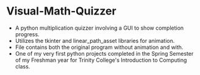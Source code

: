 # Visual-Math-Quizzer
- A python multiplication quizzer involving a GUI to show completion progress.
- Utilizes the tkinter and linear_path_asset libraries for animation.
- File contains both the original program without animation and with.
- One of my very first python projects completed in the Spring Semester of my Freshman year for Trinity College's Introduction to Computing class.

